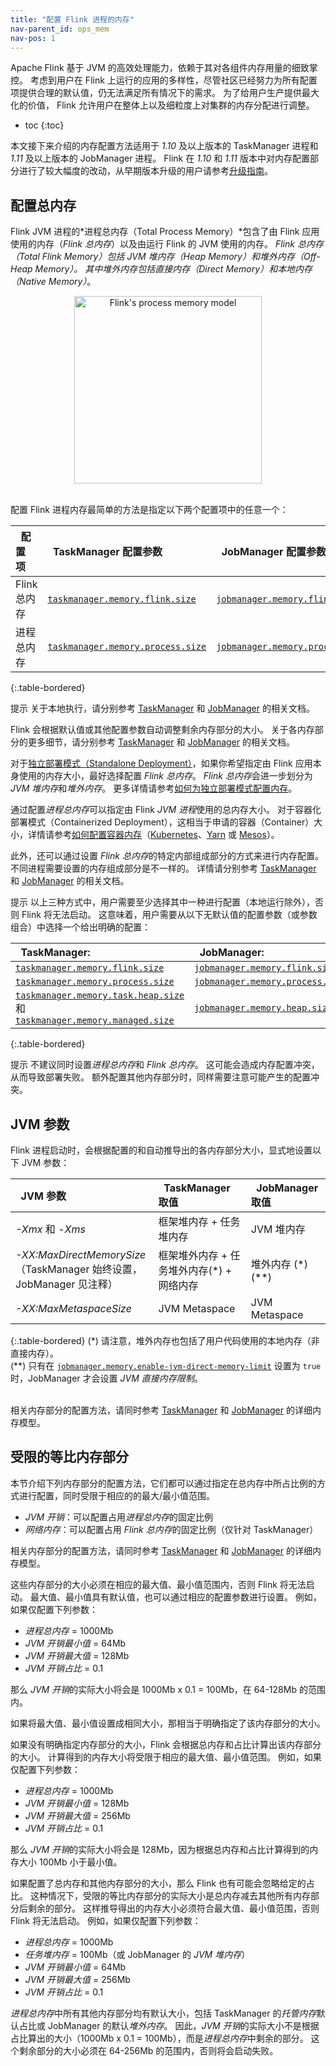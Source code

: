 ```yaml
---
title: "配置 Flink 进程的内存"
nav-parent_id: ops_mem
nav-pos: 1
---
```

<!--
Licensed to the Apache Software Foundation (ASF) under one
or more contributor license agreements.  See the NOTICE file
distributed with this work for additional information
regarding copyright ownership.  The ASF licenses this file
to you under the Apache License, Version 2.0 (the
"License"); you may not use this file except in compliance
with the License.  You may obtain a copy of the License at

  http://www.apache.org/licenses/LICENSE-2.0

Unless required by applicable law or agreed to in writing,
software distributed under the License is distributed on an
"AS IS" BASIS, WITHOUT WARRANTIES OR CONDITIONS OF ANY
KIND, either express or implied.  See the License for the
specific language governing permissions and limitations
under the License.
-->

Apache Flink 基于 JVM 的高效处理能力，依赖于其对各组件内存用量的细致掌控。
考虑到用户在 Flink 上运行的应用的多样性，尽管社区已经努力为所有配置项提供合理的默认值，仍无法满足所有情况下的需求。
为了给用户生产提供最大化的价值， Flink 允许用户在整体上以及细粒度上对集群的内存分配进行调整。

* toc
{:toc}

本文接下来介绍的内存配置方法适用于 *1.10* 及以上版本的 TaskManager 进程和 *1.11* 及以上版本的 JobManager 进程。
Flink 在 *1.10* 和 *1.11* 版本中对内存配置部分进行了较大幅度的改动，从早期版本升级的用户请参考[升级指南](mem_migration.html)。

<a name="configure-total-memory" />

## 配置总内存

Flink JVM 进程的*进程总内存（Total Process Memory）*包含了由 Flink 应用使用的内存（*Flink 总内存*）以及由运行 Flink 的 JVM 使用的内存。
*Flink 总内存（Total Flink Memory）*包括 *JVM 堆内存（Heap Memory）*和*堆外内存（Off-Heap Memory）*。
其中堆外内存包括*直接内存（Direct Memory）*和*本地内存（Native Memory）*。

<center>
  <img src="{{ site.baseurl }}/fig/process_mem_model.svg" width="300px" alt="Flink's process memory model" usemap="#process-mem-model">
</center>
<br />

配置 Flink 进程内存最简单的方法是指定以下两个配置项中的任意一个：

| &nbsp;&nbsp;**配置项**&nbsp;&nbsp; | &nbsp;&nbsp;**TaskManager 配置参数**&nbsp;&nbsp;                                 | &nbsp;&nbsp;**JobManager 配置参数**&nbsp;&nbsp;                                |
| :------------------------------------ | :---------------------------------------------------------------------------------- | :-------------------------------------------------------------------------------- |
| Flink 总内存                    | [`taskmanager.memory.flink.size`](../config.html#taskmanager-memory-flink-size)     | [`jobmanager.memory.flink.size`](../config.html#jobmanager-memory-flink-size)     |
| 进程总内存                  | [`taskmanager.memory.process.size`](../config.html#taskmanager-memory-process-size) | [`jobmanager.memory.process.size`](../config.html#jobmanager-memory-process-size) |
{:.table-bordered}
<br/>

<span class="label label-info">提示</span>
关于本地执行，请分别参考 [TaskManager](mem_setup_tm.html#local-execution) 和 [JobManager](mem_setup_jobmanager.html#local-execution) 的相关文档。

Flink 会根据默认值或其他配置参数自动调整剩余内存部分的大小。
关于各内存部分的更多细节，请分别参考 [TaskManager](mem_setup_tm.html) 和 [JobManager](mem_setup_jobmanager.html) 的相关文档。

对于[独立部署模式（Standalone Deployment）](../deployment/cluster_setup.html)，如果你希望指定由 Flink 应用本身使用的内存大小，最好选择配置 *Flink 总内存*。
*Flink 总内存*会进一步划分为 *JVM 堆内存*和*堆外内存*。
更多详情请参考[如何为独立部署模式配置内存](mem_tuning.html#configure-memory-for-standalone-deployment)。

通过配置*进程总内存*可以指定由 Flink *JVM 进程*使用的总内存大小。
对于容器化部署模式（Containerized Deployment），这相当于申请的容器（Container）大小，详情请参考[如何配置容器内存](mem_tuning.html#configure-memory-for-containers)（[Kubernetes](../deployment/kubernetes.html)、[Yarn](../deployment/yarn_setup.html) 或 [Mesos](../deployment/mesos.html)）。

此外，还可以通过设置 *Flink 总内存*的特定内部组成部分的方式来进行内存配置。
不同进程需要设置的内存组成部分是不一样的。
详情请分别参考 [TaskManager](mem_setup_tm.html#configure-heap-and-managed-memory) 和 [JobManager](mem_setup_jobmanager.html#configure-jvm-heap) 的相关文档。

<span class="label label-info">提示</span>
以上三种方式中，用户需要至少选择其中一种进行配置（本地运行除外），否则 Flink 将无法启动。
这意味着，用户需要从以下无默认值的配置参数（或参数组合）中选择一个给出明确的配置：

| &nbsp;&nbsp;**TaskManager:**&nbsp;&nbsp;                                                                                                                                        | &nbsp;&nbsp;**JobManager:**&nbsp;&nbsp;                                      |
| :------------------------------------------------------------------------------------------------------------------------------------------------------------------------------------ | :-------------------------------------------------------------------------------- |
| [`taskmanager.memory.flink.size`](../config.html#taskmanager-memory-flink-size)                                                                                                       | [`jobmanager.memory.flink.size`](../config.html#jobmanager-memory-flink-size)     |
| [`taskmanager.memory.process.size`](../config.html#taskmanager-memory-process-size)                                                                                                   | [`jobmanager.memory.process.size`](../config.html#jobmanager-memory-process-size) |
| [`taskmanager.memory.task.heap.size`](../config.html#taskmanager-memory-task-heap-size) 和 <br/> [`taskmanager.memory.managed.size`](../config.html#taskmanager-memory-managed-size) | [`jobmanager.memory.heap.size`](../config.html#jobmanager-memory-heap-size)       |
{:.table-bordered}
<br/>

<span class="label label-info">提示</span>
不建议同时设置*进程总内存*和 *Flink 总内存*。
这可能会造成内存配置冲突，从而导致部署失败。
额外配置其他内存部分时，同样需要注意可能产生的配置冲突。

<a name="jvm-parameters" />

## JVM 参数

Flink 进程启动时，会根据配置的和自动推导出的各内存部分大小，显式地设置以下 JVM 参数：

| &nbsp;&nbsp;**JVM 参数**&nbsp;&nbsp; | &nbsp;&nbsp;**TaskManager 取值**&nbsp;&nbsp; | &nbsp;&nbsp;**JobManager 取值**&nbsp;&nbsp; |
| :---------------------------------------- | :------------------------------------------------- | :------------------------------------------------ |
| *-Xmx* 和 *-Xms*                         | 框架堆内存 + 任务堆内存                       | JVM 堆内存                                   |
| *-XX:MaxDirectMemorySize*<br/>（TaskManager 始终设置，JobManager 见注释）                 | 框架堆外内存 + 任务堆外内存(\*) + 网络内存     | 堆外内存 (\*) (\*\*)                               |
| *-XX:MaxMetaspaceSize*                    | JVM Metaspace                                      | JVM Metaspace                                     |
{:.table-bordered}
(\*) 请注意，堆外内存也包括了用户代码使用的本地内存（非直接内存）。
<br/>
(\*\*) 只有在 [`jobmanager.memory.enable-jvm-direct-memory-limit`](../config.html#jobmanager-memory-enable-jvm-direct-memory-limit) 设置为 `true` 时，JobManager 才会设置 *JVM 直接内存限制*。
<br/><br/>

相关内存部分的配置方法，请同时参考 [TaskManager](mem_setup_tm.html#detailed-memory-model) 和 [JobManager](mem_setup_jobmanager.html#detailed-configuration) 的详细内存模型。

<a name="capped-fractionated-components" />

## 受限的等比内存部分

本节介绍下列内存部分的配置方法，它们都可以通过指定在总内存中所占比例的方式进行配置，同时受限于相应的的最大/最小值范围。
* *JVM 开销*：可以配置占用*进程总内存*的固定比例
* *网络内存*：可以配置占用 *Flink 总内存*的固定比例（仅针对 TaskManager）

相关内存部分的配置方法，请同时参考 [TaskManager](mem_setup_tm.html#detailed-memory-model) 和 [JobManager](mem_setup_jobmanager.html#detailed-configuration) 的详细内存模型。

这些内存部分的大小必须在相应的最大值、最小值范围内，否则 Flink 将无法启动。
最大值、最小值具有默认值，也可以通过相应的配置参数进行设置。
例如，如果仅配置下列参数：
- *进程总内存* = 1000Mb
- *JVM 开销最小值* = 64Mb
- *JVM 开销最大值* = 128Mb
- *JVM 开销占比* = 0.1

那么 *JVM 开销*的实际大小将会是 1000Mb x 0.1 = 100Mb，在 64-128Mb 的范围内。

如果将最大值、最小值设置成相同大小，那相当于明确指定了该内存部分的大小。

如果没有明确指定内存部分的大小，Flink 会根据总内存和占比计算出该内存部分的大小。
计算得到的内存大小将受限于相应的最大值、最小值范围。
例如，如果仅配置下列参数：
- *进程总内存* = 1000Mb
- *JVM 开销最小值* = 128Mb
- *JVM 开销最大值* = 256Mb
- *JVM 开销占比* = 0.1

那么 *JVM 开销*的实际大小将会是 128Mb，因为根据总内存和占比计算得到的内存大小 100Mb 小于最小值。

如果配置了总内存和其他内存部分的大小，那么 Flink 也有可能会忽略给定的占比。
这种情况下，受限的等比内存部分的实际大小是总内存减去其他所有内存部分后剩余的部分。
这样推导得出的内存大小必须符合最大值、最小值范围，否则 Flink 将无法启动。
例如，如果仅配置下列参数：
- *进程总内存* = 1000Mb
- *任务堆内存* = 100Mb（或 JobManager 的 *JVM 堆内存*）
- *JVM 开销最小值* = 64Mb
- *JVM 开销最大值* = 256Mb
- *JVM 开销占比* = 0.1

*进程总内存*中所有其他内存部分均有默认大小，包括 TaskManager 的*托管内存*默认占比或 JobManager 的默认*堆外内存*。
因此，*JVM 开销*的实际大小不是根据占比算出的大小（1000Mb x 0.1 = 100Mb），而是*进程总内存*中剩余的部分。
这个剩余部分的大小必须在 64-256Mb 的范围内，否则将会启动失败。